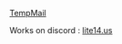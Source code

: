
[TempMail](https://temp-mail.org/fr/)

Works on discord : [lite14.us](https://www.lite14.us/10minutemail/francais.html)

